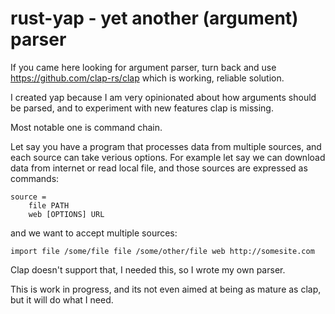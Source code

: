 # rust-yap - yet another (argument) parser

If you came here looking for argument parser,
turn back and use https://github.com/clap-rs/clap
which is working, reliable solution.

I created yap because I am very opinionated about how arguments should be parsed,
and to experiment with new features clap is missing.

Most notable one is command chain.

Let say you have a program that processes data from multiple sources,
and each source can take verious options.
For example let say we can download data from internet or read local file,
and those sources are expressed as commands:

```
source = 
    file PATH
    web [OPTIONS] URL
```

and we want to accept multiple sources:

```
import file /some/file file /some/other/file web http://somesite.com
```

Clap doesn't support that, I needed this, so I wrote my own parser.

This is work in progress, and its not even aimed at being as mature as clap,
but it will do what I need.
